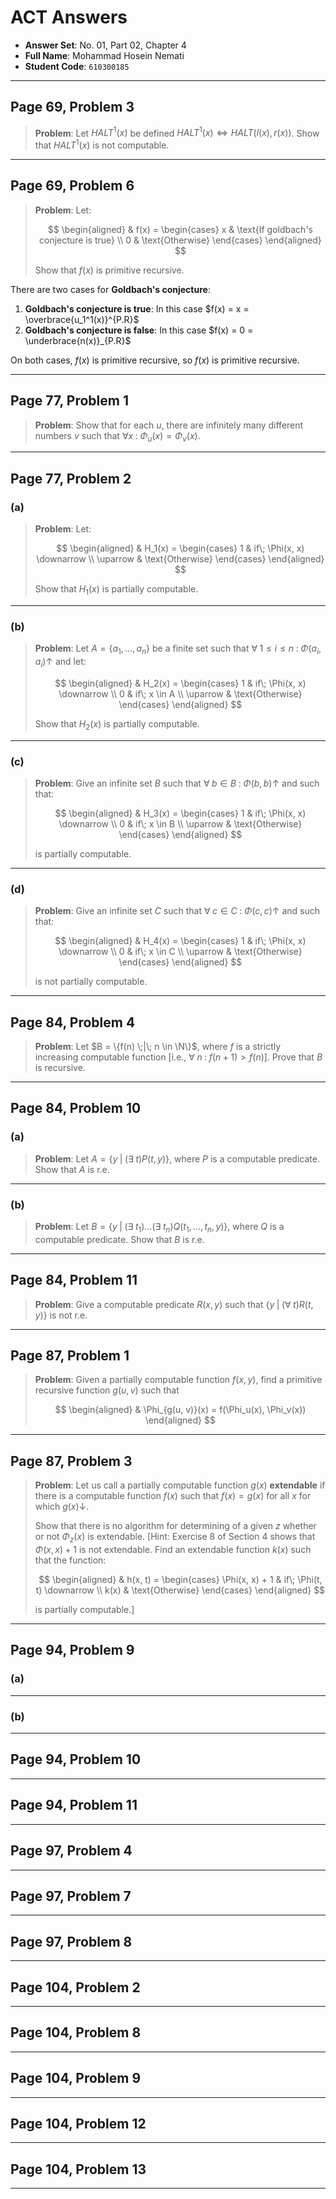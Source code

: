 # ACT Answers

-   **Answer Set**: No. 01, Part 02, Chapter 4
-   **Full Name**: Mohammad Hosein Nemati
-   **Student Code**: `610300185`

---

## Page 69, Problem 3

> **Problem**: Let $HALT^{1}(x)$ be defined $HALT^{1}(x) \iff HALT(l(x), r(x))$. Show that $HALT^{1}(x)$ is not computable.

---

## Page 69, Problem 6

> **Problem**: Let:
>
> $$
> \begin{aligned}
>     & f(x) =
>     \begin{cases}
>         x & \text{If goldbach's conjecture is true}
>         \\
>         0 & \text{Otherwise}
>     \end{cases}
> \end{aligned}
> $$
>
> Show that $f(x)$ is primitive recursive.

There are two cases for **Goldbach's conjecture**:

1. **Goldbach's conjecture is true**: In this case $f(x) = x = \overbrace{u_1^1(x)}^{P.R}$
2. **Goldbach's conjecture is false**: In this case $f(x) = 0 = \underbrace{n(x)}_{P.R}$

On both cases, $f(x)$ is primitive recursive, so $f(x)$ is primitive recursive.

---

## Page 77, Problem 1

> **Problem**: Show that for each $u$, there are infinitely many different numbers $v$ such that $\forall x \;:\; \Phi_u(x) = \Phi_v(x)$.

---

## Page 77, Problem 2

### (a)

> **Problem**: Let:
>
> $$
> \begin{aligned}
>     & H_1(x) =
>     \begin{cases}
>         1 & if\; \Phi(x, x) \downarrow
>         \\
>         \uparrow & \text{Otherwise}
>     \end{cases}
> \end{aligned}
> $$
>
> Show that $H_1(x)$ is partially computable.

---

### (b)

> **Problem**: Let $A = \{a_1, \dots, a_n\}$ be a finite set such that $\forall\; 1 \leq i \leq n \;:\; \Phi(a_i, a_i) \uparrow$ and let:
>
> $$
> \begin{aligned}
>     & H_2(x) =
>     \begin{cases}
>         1 & if\; \Phi(x, x) \downarrow
>         \\
>         0 & if\; x \in A
>         \\
>         \uparrow & \text{Otherwise}
>     \end{cases}
> \end{aligned}
> $$
>
> Show that $H_2(x)$ is partially computable.

---

### (c)

> **Problem**: Give an infinite set $B$ such that $\forall\; b \in B \;:\; \Phi(b, b) \uparrow$ and such that:
>
> $$
> \begin{aligned}
>     & H_3(x) =
>     \begin{cases}
>         1 & if\; \Phi(x, x) \downarrow
>         \\
>         0 & if\; x \in B
>         \\
>         \uparrow & \text{Otherwise}
>     \end{cases}
> \end{aligned}
> $$
>
> is partially computable.

---

### (d)

> **Problem**: Give an infinite set $C$ such that $\forall\; c \in C \;:\; \Phi(c, c) \uparrow$ and such that:
>
> $$
> \begin{aligned}
>     & H_4(x) =
>     \begin{cases}
>         1 & if\; \Phi(x, x) \downarrow
>         \\
>         0 & if\; x \in C
>         \\
>         \uparrow & \text{Otherwise}
>     \end{cases}
> \end{aligned}
> $$
>
> is not partially computable.

---

## Page 84, Problem 4

> **Problem**: Let $B = \{f(n) \;|\; n \in \N\}$, where $f$ is a strictly increasing computable function [i.e., $\forall\; n \;:\; f(n + 1) \gt f(n)$]. Prove that $B$ is recursive.

---

## Page 84, Problem 10

### (a)

> **Problem**: Let $A = \{y \;|\; (\exists\; t) P(t, y)\}$, where $P$ is a computable predicate. Show that $A$ is r.e.

---

### (b)

> **Problem**: Let $B = \{y \;|\; (\exists\; t_1) \dots (\exists\; t_n) Q(t_1, \dots, t_n, y)\}$, where $Q$ is a computable predicate. Show that $B$ is r.e.

---

## Page 84, Problem 11

> **Problem**: Give a computable predicate $R(x, y)$ such that $\{y \;|\; (\forall\; t) R(t, y)\}$ is not r.e.

---

## Page 87, Problem 1

> **Problem**: Given a partially computable function $f(x, y)$, find a primitive recursive function $g(u, v)$ such that
>
> $$
> \begin{aligned}
>     & \Phi_{g(u, v)}(x) = f(\Phi_u(x), \Phi_v(x))
> \end{aligned}
> $$

---

## Page 87, Problem 3

> **Problem**: Let us call a partially computable function $g(x)$ **extendable** if there is a computable function $f(x)$ such that $f(x) = g(x)$ for all $x$ for which $g(x) \downarrow$.
>
> Show that there is no algorithm for determining of a given $z$ whether or not $\Phi_z(x)$ is extendable. [Hint: Exercise 8 of Section 4 shows that $\Phi(x, x) + 1$ is not extendable. Find an extendable function $k(x)$ such that the function:
>
> $$
> \begin{aligned}
>     & h(x, t) =
>     \begin{cases}
>         \Phi(x, x) + 1 & if\; \Phi(t, t) \downarrow
>         \\
>         k(x) & \text{Otherwise}
>     \end{cases}
> \end{aligned}
> $$
>
> is partially computable.]

---

## Page 94, Problem 9

### (a)

---

### (b)

---

## Page 94, Problem 10

---

## Page 94, Problem 11

---

## Page 97, Problem 4

---

## Page 97, Problem 7

---

## Page 97, Problem 8

---

## Page 104, Problem 2

---

## Page 104, Problem 8

---

## Page 104, Problem 9

---

## Page 104, Problem 12

---

## Page 104, Problem 13

---
